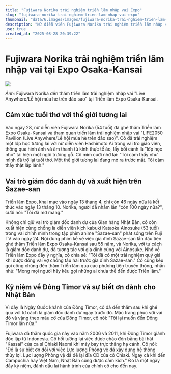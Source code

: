 ```yaml
---
title: "Fujiwara Norika trải nghiệm triển lãm nhập vai Expo"
slug: "fujiwara-norika-trai-nghiem-trien-lam-nhap-vai-expo"
thumbnail: "data/6.images/images/fujiwara-norika-trai-nghiem-trien-lam-nhap-vai-expo.webp"
description: "Nữ diễn viên Fujiwara Norika trải nghiệm triển lãm nhập vai tại Triển lãm Expo Osaka-Kansai, chia sẻ cảm xúc tươi trẻ và kêu gọi mọi người tham quan. Cô cũng nhắc đến vai trò giám đốc danh dự và những kỷ niệm về Đông Timor."
use: true
created_at: "2025-08-28 20:39:22"
---
```


# Fujiwara Norika trải nghiệm triển lãm nhập vai tại Expo Osaka-Kansai

![](/images/20250828-00000250-spnannex-000-4-view.webp)

*Ảnh:* Fujiwara Norika đến thăm triển lãm trải nghiệm nhập vai "Live Anywhere/Lễ hội mùa hè trên đảo sao" tại Triển lãm Expo Osaka-Kansai.

## Cảm xúc tuổi thơ với thế giới tương lai

Vào ngày 28, nữ diễn viên Fujiwara Norika (54 tuổi) đã ghé thăm Triển lãm Expo Osaka-Kansai và tham quan triển lãm trải nghiệm nhập vai "LIFE2050 Pavilion (Live Anywhere/Lễ hội mùa hè trên đảo sao)". Cô đã trải nghiệm một lớp học tương lai với nữ diễn viên Hashimoto Ai trong vai trò giáo viên, thông qua hình ảnh và âm thanh từ kính thực tế ảo, lấy bối cảnh là "lớp học nhỏ" tái hiện một ngôi trường gỗ. Cô mỉm cười nhớ lại: "Tôi cảm thấy như mình đã trở lại tuổi thơ. Một thế giới tương lai đang mở ra trước mắt. Tôi cảm thấy thật lấp lánh."

## Vai trò giám đốc danh dự và xuất hiện trên Sazae-san

Triển lãm Expo, khai mạc vào ngày 13 tháng 4, chỉ còn 46 ngày nữa là kết thúc vào ngày 13 tháng 10. Norika, người đã nhầm lẫn "còn 100 ngày nữa?", cười nói: "Tôi đã mơ màng."

Không chỉ giữ vai trò giám đốc danh dự của Gian hàng Nhật Bản, cô còn xuất hiện cùng chồng là diễn viên kịch kabuki Kataoka Ainosuke (53 tuổi) trong vai chính mình trong tập phim anime "Sazae-san" phát sóng trên Fuji TV vào ngày 24. Nội dung phim kể về việc gia đình Sazae-san lần đầu tiên ghé thăm Triển lãm Expo Osaka-Kansai sau 55 năm, và Norika, với tư cách là giám đốc danh dự, đã tương tác với gia đình cùng với Ainosuke. Nhớ về Triển lãm Expo đầy ý nghĩa, cô chia sẻ: "Tôi đã có một trải nghiệm quý giá khi được đóng vai vợ chồng tấu hài trước gia đình Sazae-san." Cô cũng kêu gọi công chúng đến thăm Triển lãm qua các phương tiện truyền thông, nhắn nhủ: "Mong mọi người hãy kêu gọi những ai chưa thể đến được Triển lãm."

## Kỷ niệm về Đông Timor và sự biết ơn dành cho Nhật Bản

Vì đây là Ngày Quốc khánh của Đông Timor, cô đã đến thăm sau khi ghé qua với tư cách là giám đốc danh dự ngay trước đó. Mặc trang phục với vải đỏ và vàng theo màu cờ của Đông Timor, cô nói: "Tôi lại muốn đến Đông Timor lần nữa."

Fujiwara đã thăm quốc gia này vào năm 2006 và 2011, khi Đông Timor giành độc lập từ Indonesia. Cô hồi tưởng lại việc được chào đón bằng bài hát "Kassai" của ca sĩ Chiaki Naomi khi máy bay trực thăng hạ cánh. Cô nói: "Đó là sự biết ơn đối với việc Lực lượng Phòng vệ đã xây dựng hệ thống thủy lợi. Lực lượng Phòng vệ đã để lại đĩa CD của cô Chiaki. Ngay cả khi đến Campuchia hay Việt Nam, Nhật Bản cũng được cảm kích." Đó là một ngày đầy kỷ niệm, đánh dấu lại hành trình của chính cô cho đến nay.